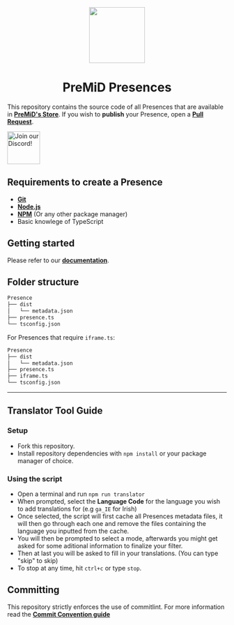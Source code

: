 <div align="center">
    <img src="https://avatars3.githubusercontent.com/u/46326568?s=400&amp;u=15e4a4988014780288d30ffb969fd1569fec23e6&amp;v=4" width="128px" style="max-width:100%;">
    <h1>PreMiD Presences</h1>
</div>

This repository contains the source code of all Presences that are available in [**PreMiD's Store**](https://premid.app/store). If you wish to <strong>publish</strong> your Presence, open a [**Pull Request**](https://github.com/PreMiD/Presences/pulls).

<div align="left">
    <a target="_blank" href="https://discord.premid.app/" title="Join our Discord!">
        <img  src="https://discordapp.com/api/guilds/493130730549805057/widget.png?style=banner2" height="75px" draggable="false" alt="Join our Discord!">
    </a>
</div>

## Requirements to create a Presence
- [**Git**](https://git-scm.com)
- [**Node.js**](https://nodejs.org/)
- [**NPM**](https://npmjs.org/) (Or any other package manager)
- Basic knowlege of TypeScript

## Getting started

Please refer to our [**documentation**](https://docs.premid.app/dev/presence).

## Folder structure

```bash
Presence
├── dist
│   └── metadata.json
├── presence.ts
└── tsconfig.json
```

For Presences that require `iframe.ts`:

```bash
Presence
├── dist
│   └── metadata.json
├── presence.ts
├── iframe.ts
└── tsconfig.json
```

---

## Translator Tool Guide

### Setup

- Fork this repository.
- Install repository dependencies with `npm install` or your package manager of choice.

### Using the script

- Open a terminal and run `npm run translator`
- When prompted, select the **Language Code** for the language you wish to add translations for (e.g `ga_IE` for Irish)
- Once selected, the script will first cache all Presences metadata files, it will then go through each one and remove the files containing the language you inputted from the cache.
- You will then be prompted to select a mode, afterwards you might get asked for some aditional information to finalize your filter.
- Then at last you will be asked to fill in your translations. (You can type "skip" to skip)
- To stop at any time, hit `ctrl+c` or type `stop`.

## Committing

This repository strictly enforces the use of commitlint. For more information read the [**Commit Convention guide**](./.github/COMMIT_CONVENTION.md)
